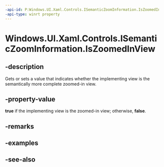 ```yaml
---
-api-id: P:Windows.UI.Xaml.Controls.ISemanticZoomInformation.IsZoomedInView
-api-type: winrt property
---
```


<!-- Property syntax
public bool IsZoomedInView { get;  set; }
-->

# Windows.UI.Xaml.Controls.ISemanticZoomInformation.IsZoomedInView

## -description
Gets or sets a value that indicates whether the implementing view is the semantically more complete zoomed-in view.



## -property-value
**true** if the implementing view is the zoomed-in view; otherwise, **false**.

## -remarks

## -examples

## -see-also
